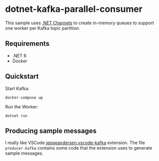 # dotnet-kafka-parallel-consumer

This sample uses [.NET Channels](https://devblogs.microsoft.com/dotnet/an-introduction-to-system-threading-channels/) to create in-memory queues to support
one worker per Kafka topic partition.

## Requirements

- .NET 6
- Docker

## Quickstart

Start Kafka:

```
docker-compose up
```

Run the Worker:
```
dotnet run
```

## Producing sample messages

I really like VSCode [jeppeandersen.vscode-kafka](https://marketplace.visualstudio.com/items?itemName=jeppeandersen.vscode-kafka) extension.
The file `producer.kafka` contains some code that the extension uses to generate sample messages.
